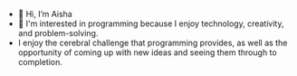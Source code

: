 - 👋 Hi, I’m Aisha 
- 👀 I'm interested in programming because I enjoy technology, creativity, and problem-solving. 
- I enjoy the cerebral challenge that programming provides, as well as the opportunity of coming up with new ideas and seeing them through to completion.




